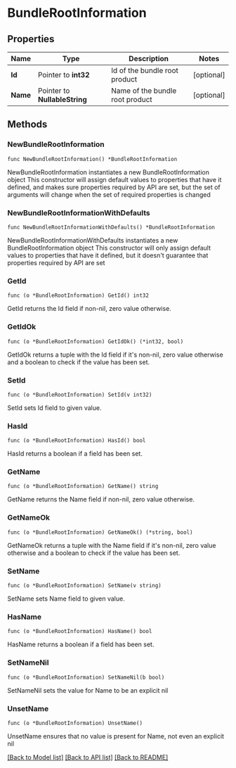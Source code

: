 # BundleRootInformation

## Properties

Name | Type | Description | Notes
------------ | ------------- | ------------- | -------------
**Id** | Pointer to **int32** | Id of the bundle root product | [optional] 
**Name** | Pointer to **NullableString** | Name of the bundle root product | [optional] 

## Methods

### NewBundleRootInformation

`func NewBundleRootInformation() *BundleRootInformation`

NewBundleRootInformation instantiates a new BundleRootInformation object
This constructor will assign default values to properties that have it defined,
and makes sure properties required by API are set, but the set of arguments
will change when the set of required properties is changed

### NewBundleRootInformationWithDefaults

`func NewBundleRootInformationWithDefaults() *BundleRootInformation`

NewBundleRootInformationWithDefaults instantiates a new BundleRootInformation object
This constructor will only assign default values to properties that have it defined,
but it doesn't guarantee that properties required by API are set

### GetId

`func (o *BundleRootInformation) GetId() int32`

GetId returns the Id field if non-nil, zero value otherwise.

### GetIdOk

`func (o *BundleRootInformation) GetIdOk() (*int32, bool)`

GetIdOk returns a tuple with the Id field if it's non-nil, zero value otherwise
and a boolean to check if the value has been set.

### SetId

`func (o *BundleRootInformation) SetId(v int32)`

SetId sets Id field to given value.

### HasId

`func (o *BundleRootInformation) HasId() bool`

HasId returns a boolean if a field has been set.

### GetName

`func (o *BundleRootInformation) GetName() string`

GetName returns the Name field if non-nil, zero value otherwise.

### GetNameOk

`func (o *BundleRootInformation) GetNameOk() (*string, bool)`

GetNameOk returns a tuple with the Name field if it's non-nil, zero value otherwise
and a boolean to check if the value has been set.

### SetName

`func (o *BundleRootInformation) SetName(v string)`

SetName sets Name field to given value.

### HasName

`func (o *BundleRootInformation) HasName() bool`

HasName returns a boolean if a field has been set.

### SetNameNil

`func (o *BundleRootInformation) SetNameNil(b bool)`

 SetNameNil sets the value for Name to be an explicit nil

### UnsetName
`func (o *BundleRootInformation) UnsetName()`

UnsetName ensures that no value is present for Name, not even an explicit nil

[[Back to Model list]](../README.md#documentation-for-models) [[Back to API list]](../README.md#documentation-for-api-endpoints) [[Back to README]](../README.md)


